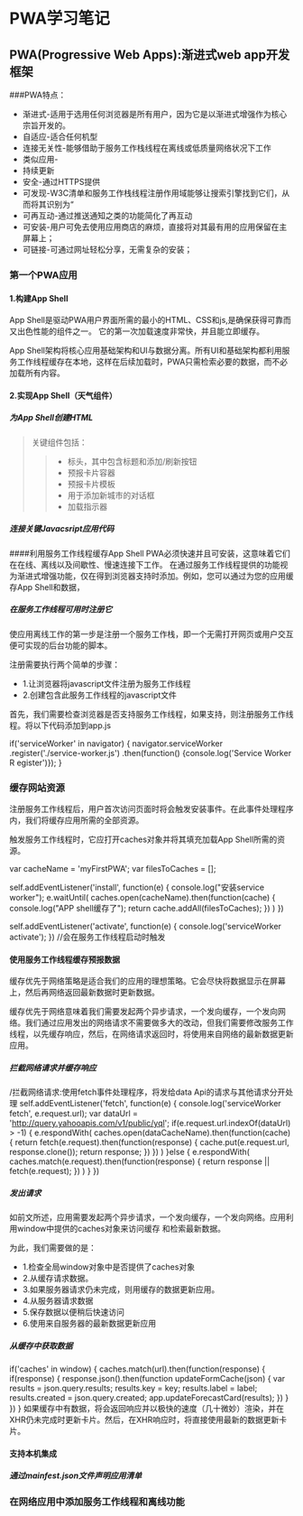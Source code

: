 PWA学习笔记
===
## PWA(Progressive Web Apps):渐进式web app开发框架
###PWA特点：
* 渐进式-适用于选用任何浏览器是所有用户，因为它是以渐进式增强作为核心宗旨开发的。
* 自适应-适合任何机型
* 连接无关性-能够借助于服务工作栈线程在离线或低质量网络状况下工作
* 类似应用-
* 持续更新
* 安全-通过HTTPS提供
* 可发现-W3C清单和服务工作栈线程注册作用域能够让搜索引擎找到它们，从而将其识别为“
* 可再互动-通过推送通知之类的功能简化了再互动
* 可安装-用户可免去使用应用商店的麻烦，直接将对其最有用的应用保留在主屏幕上；
* 可链接-可通过网址轻松分享，无需复杂的安装；

### 第一个PWA应用

#### 1.构建App Shell
App Shell是驱动PWA用户界面所需的最小的HTML、CSS和js,是确保获得可靠而又出色性能的组件之一。
它的第一次加载速度非常快，并且能立即缓存。

App Shell架构将核心应用基础架构和UI与数据分离。所有UI和基础架构都利用服务工作线程缓存在本地，这样在后续加载时，PWA只需检索必要的数据，而不必加载所有内容。

#### 2.实现App Shell（天气组件）
##### 为App Shell创建HTML
>关键组件包括：
>> * 标头，其中包含标题和添加/刷新按钮
>> * 预报卡片容器
>> * 预报卡片模板
>> * 用于添加新城市的对话框
>> * 加载指示器

##### 连接关键Javacsript应用代码


####利用服务工作线程缓存App Shell
PWA必须快速并且可安装，这意味着它们在在线、离线以及间歇性、慢速连接下工作。
在通过服务工作线程提供的功能视为渐进式增强功能，仅在得到浏览器支持时添加。例如，您可以通过为您的应用缓存App Shell和数据，


##### 在服务工作线程可用时注册它
使应用离线工作的第一步是注册一个服务工作栈，即一个无需打开网页或用户交互便可实现的后台功能的脚本。

注册需要执行两个简单的步骤：
* 1.让浏览器将javascript文件注册为服务工作线程
* 2.创建包含此服务工作线程的javascript文件

首先，我们需要检查浏览器是否支持服务工作线程，如果支持，则注册服务工作线程。将以下代码添加到app.js

if('serviceWorker' in navigator) {
	navigator.serviceWorker
			 .register('./service-worker.js')
			 .then(function() {console.log('Service Worker R	egister')});
}

### 缓存网站资源
注册服务工作线程后，用户首次访问页面时将会触发安装事件。在此事件处理程序内，我们将缓存应用所需的全部资源。

触发服务工作线程时，它应打开caches对象并将其填充加载App Shell所需的资源。

var cacheName = 'myFirstPWA';
var filesToCaches = [];

self.addEventListener('install', function(e) {
	console.log("安装service worker");
	e.waitUntil(
		caches.open(cacheName).then(function(cache) {
			console.log("APP shell缓存了");
			return cache.addAll(filesToCaches);
		})
	)
})

self.addEventListener('activate', function(e) {
	console.log('serviceWorker activate');
}) //会在服务工作线程启动时触发


#### 使用服务工作线程缓存预报数据
缓存优先于网络策略是适合我们的应用的理想策略。它会尽快将数据显示在屏幕上，然后再网络返回最新数据时更新数据。

缓存优先于网络意味着我们需要发起两个异步请求，一个发向缓存，一个发向网络。我们通过应用发出的网络请求不需要做多大的改动，但我们需要修改服务工作线程，以先缓存响应，然后，在网络请求返回时，将使用来自网络的最新数据更新应用。

##### 拦截网络请求并缓存响应

/拦截网络请求:使用fetch事件处理程序，将发给data Api的请求与其他请求分开处理
self.addEventListener('fetch', function(e) {
	console.log('serviceWorker fetch', e.request.url);
	var dataUrl = 'http://query.yahooapis.com/v1/public/yql';
	if(e.request.url.indexOf(dataUrl) > -1) {
		e.respondWith(
			caches.open(dataCacheName).then(function(cache) {
				return fetch(e.request).then(function(response) {
					cache.put(e.request.url, response.clone());
					return response;
				})
			})
		)
	}else {
		e.respondWith(
			caches.match(e.request).then(function(response) {
				return response || fetch(e.request);
			})
		)
	}
})


##### 发出请求
如前文所述，应用需要发起两个异步请求，一个发向缓存，一个发向网络。应用利用window中提供的caches对象来访问缓存 和检索最新数据。

为此，我们需要做的是：
* 1.检查全局window对象中是否提供了caches对象
* 2.从缓存请求数据。
* 3.如果服务器请求仍未完成，则用缓存的数据更新应用。
* 4.从服务器请求数据
* 5.保存数据以便稍后快速访问
* 6.使用来自服务器的最新数据更新应用

##### 从缓存中获取数据
if('caches' in window) {
	caches.match(url).then(function(response) {
		if(response) {
			response.json().then(function updateFormCache(json) {
				var results = json.query.results;
				results.key = key;
				results.label = label;
				results.created = json.query.created;
				app.updateForecastCard(results);
			})
		}
	})
}
如果缓存中有数据，将会返回响应并以极快的速度（几十微妙）渲染，并在XHR仍未完成时更新卡片。然后，在XHR响应时，将直接使用最新的数据更新卡片。


#### 支持本机集成
##### 通过mainfest.json文件声明应用清单


### 在网络应用中添加服务工作线程和离线功能

